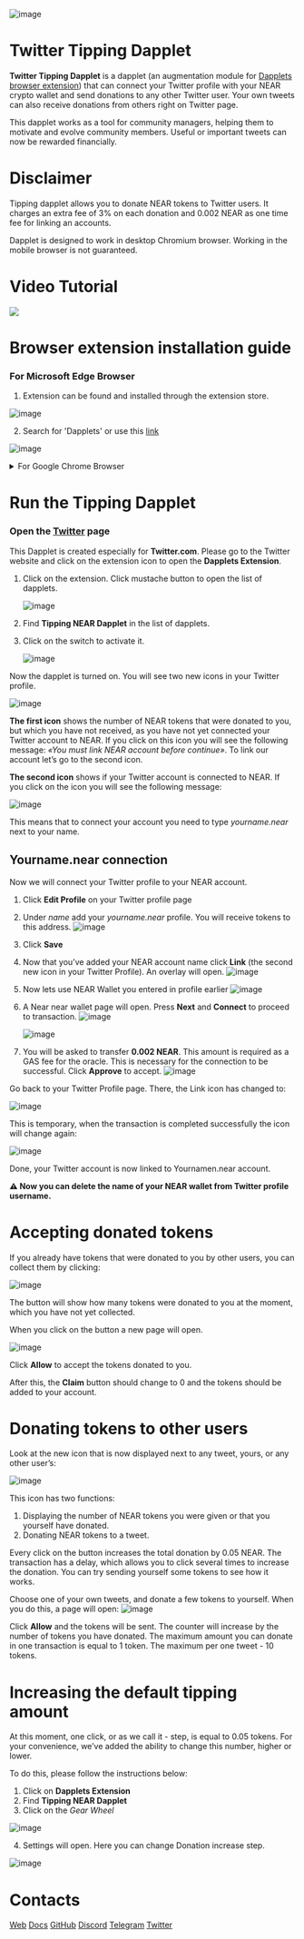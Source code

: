 ![image](/assets/tipping-dapplet-cover.jpg)

# Twitter Tipping Dapplet

**Twitter Tipping Dapplet** is a dapplet (an augmentation module for [Dapplets browser extension](https://github.com/dapplets/dapplet-extension/releases/latest)) that can connect your Twitter profile with your NEAR crypto wallet and send donations to any other Twitter user. Your own tweets can also receive donations from others right on Twitter page.

This dapplet works as a tool for community managers, helping them to motivate and evolve community members. Useful or important tweets can now be rewarded financially. 

# Disclaimer

Tipping dapplet allows you to donate NEAR tokens to Twitter users. It charges an extra fee of 3% on each donation and 0.002 NEAR as one time fee for linking an accounts.

Dapplet is designed to work in desktop Chromium browser. Working in the mobile browser is not guaranteed.

# Video Tutorial

[![](https://img.youtube.com/vi/DXWXUeydsRQ/0.jpg)](https://youtu.be/DXWXUeydsRQ "Click to play on YouTube")

# Browser extension installation guide

### For Microsoft Edge Browser

1. Extension can be found and installed through the extension store.

![image](/assets/0_1.png)

2. Search for 'Dapplets' or use this [link](https://microsoftedge.microsoft.com/addons/detail/dapplets/icpdagldaielgidgdiaanollkfgdclop?hl=en-GB) 

![image](/assets/1_1.png)


<details>
<summary>For Google Chrome Browser</summary>

1. Open the **Google Chrome** browser.

2. Download the [**Dapplet Browser Extension**](https://github.com/dapplets/dapplet-extension/releases/latest).

3. Open **chrome://extensions** in a new tab.
	
	![image](/assets/0.png)

4. Switch the Developer mode on and press F5 to refresh the page.
	
	![image](/assets/1.png)

**P.S.** If you are using **Ubuntu** or possibly another **Linux OS** the Dapplets extension can disappear from the Chrome Extensions after restarting the PC. To avoid this **unzip** the archive and use the *Load unpacked* button to add the extension.

![image](/assets/2.png)

![image](/assets/3.png)
</details>

# Run the Tipping Dapplet

### Open the [Twitter](https://twitter.com/home) page

This Dapplet is created especially for **Twitter.com**. Please go to the Twitter website and click on the extension icon to open the **Dapplets Extension**.

1. Click on the extension. Click mustache button to open the list of dapplets.

	![image](/assets/4_1.png)

2. Find **Tipping NEAR Dapplet** in the list of dapplets.
3. Click on the switch to activate it.
	
	![image](/assets/5_1.png)

Now the dapplet is turned on. You will see two new icons in your Twitter profile.

![image](/assets/000.png)

**The first icon** shows the number of NEAR tokens that were donated to you, but which you have not received, as you have not yet connected your Twitter account to NEAR. If you click on this icon you will see the following message: *«You must link NEAR account before continue»*. To link our account let’s go to the second icon.

**The second icon** shows if your Twitter account is connected to NEAR. If you click on the icon you will see the following message:

![image](/assets/0000.png)

This means that to connect your account you need to type *yourname.near* next to your name.

## Yourname.near connection

Now we will connect your Twitter profile to your NEAR account.

1. Click **Edit Profile** on your Twitter profile page
2. Under *name* add your *yourname.near* profile. You will receive tokens to this address.
	![image](/assets/001.png)
3. Click **Save**
4. Now that you’ve added your NEAR account name click **Link** (the second new icon in your Twitter Profile). An overlay will open.
![image](/assets/002.png)
5. Now lets use NEAR Wallet you entered in profile earlier
	![image](/assets/003.png)

6. A Near near wallet page will open. Press **Next** and **Connect** to proceed to transaction.
	![image](/assets/10.jpg)

	![image](/assets/11.jpg)

7. You will be asked to transfer **0.002 NEAR**. This amount is required as a GAS fee for the oracle. This is necessary for the connection to be successful. Click **Approve** to accept.
	![image](/assets/15.jpg)

Go back to your Twitter Profile page. There, the Link icon has changed to:

![image](/assets/16.png)

This is temporary, when the transaction is completed successfully the icon will change again:

![image](/assets/17.png)

Done, your Twitter account is now linked to Yournamen.near account.

**⚠ Now you can delete the name of your NEAR wallet from Twitter profile username.**

# Accepting donated tokens

If you already have tokens that were donated to you by other users, you can collect them by clicking:

![image](/assets/18.png)

The button will show how many tokens were donated to you at the moment, which you have not yet collected.

When you click on the button a new page will open. 

![image](/assets/19.jpg)

Click **Allow** to accept the tokens donated to you.

After this, the **Claim** button should change to 0 and the tokens should be added to your account.

# Donating tokens to other users

Look at the new icon that is now displayed next to any tweet, yours, or any other user’s:

![image](/assets/20.png)

This icon has two functions:
1. Displaying the number of NEAR tokens you were given or that you yourself have donated. 
2. Donating NEAR tokens to a tweet. 

Every click on the button increases the total donation by 0.05 NEAR. The transaction has a delay, which allows you to click several times to increase the donation. You can try sending yourself some tokens to see how it works.

Choose one of your own tweets, and donate a few tokens to yourself. When you do this, a page will open:
![image](/assets/21.jpg)

Click **Allow** and the tokens will be sent. The counter will increase by the number of tokens you have donated. The maximum amount you can donate in one transaction is equal to 1 token. The maximum per one tweet - 10 tokens. 

# Increasing the default tipping amount

At this moment, one click, or as we call it - step, is equal to 0.05 tokens. For your convenience, we’ve added the ability to change this number, higher or lower. 

To do this, please follow the instructions below:

1. Click on **Dapplets Extension**
2. Find **Tipping NEAR Dapplet**
3. Click on the *Gear Wheel*
	
![image](/assets/004.png)

4. Settings will open. Here you can change Donation increase step.

![image](/assets/005.png)

# Contacts

[Web](https://dapplets.org) [Docs](https://docs.dapplets.org) [GitHub](https://github.com/dapplets) [Discord](https://discord.gg/YcxbkcyjMV) [Telegram](t.me/dapplets) [Twitter](https://twitter.com/dappletsproject)





